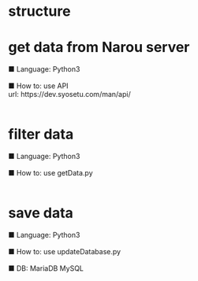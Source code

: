 # structure
<h1>get data from Narou server</h1>
■ Language: Python3<br><br>
■ How to: use API<br>
url: https://dev.syosetu.com/man/api/<br><br>
<h1>filter data</h1>
■ Language: Python3<br><br>
■ How to: use getData.py<br><br>
<h1>save data</h1>
■ Language: Python3<br><br>
■ How to: use updateDatabase.py<br><br>
■ DB: MariaDB MySQL



